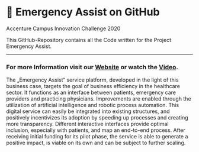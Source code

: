 # :hospital: Emergency Assist on GitHub
Accenture Campus Innovation Challenge 2020

This GitHub-Repository contains all the Code written for the Project Emergency Assist.

---

### For more Information visit our [Website](http://emergency-assist.de/) or watch the [Video](https://youtu.be/1JxJwltr1vY).

The „Emergency Assist“ service platform, developed in the light of this business case, targets the goal of business efficiency in the healthcare sector. It functions as an interface between patients, emergency care providers and practicing physicians. Improvements are enabled through the utilization of artificial intelligence and robotic process automation. This digital service can easily be integrated into existing structures, and positively incentivizes its adoption by speeding up processes and creating more transparency. Different interactive interfaces provide optimal inclusion, especially with patients, and map an end-to-end process. After receiving initial funding for its pilot phase, the service is able to generate a positive impact, is viable on its own and can be subject to further scaling.
